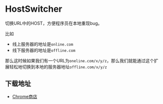 # HostSwitcher

切换URL中的HOST，方便程序员在本地重现bug。

比如

- 线上服务器的地址是`online.com`
- 线下服务器的地址是`offline.com`

那么这时候如果我们有一个URL为`oneline.com/x/y/z`，那么我们就能通过这个扩展轻松地切换到本地的服务器地址`offline.com/x/y/z`


## 下载地址

- [Chrome商店](https://chrome.google.com/webstore/detail/lodhoameeheeedebkghhlmifhinfkhhe/publish-accepted)

